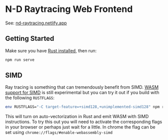 # N-D Raytracing Web Frontend

See: [nd-raytracing.netlify.app](https://nd-raytracing.netlify.app/)

## Getting Started

Make sure you have [Rust installed](https://www.rust-lang.org/tools/install), then run:

```sh
npm run serve
```

## SIMD

Ray tracing is something that can tremendously benefit from SIMD.
[WASM support for SIMD](https://github.com/WebAssembly/simd) is still experimental but
you can try it out if you build with the following `RUSTFLAGS`:

```sh
env RUSTFLAGS="-C target-feature=+simd128,+unimplemented-simd128" npm run serve
```

This will turn on auto-vectorization in Rust and emit WASM with SIMD instructions. To try
this out you will need to activate the corresponding flags in your browser or perhaps just
wait for a little. In chrome the flag can be set using `chrome://flags/#enable-webassembly-simd`
